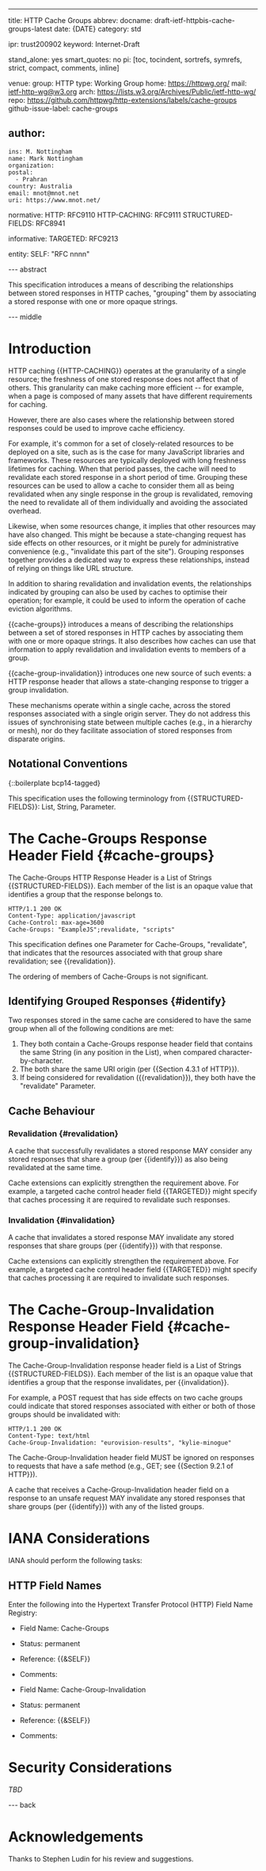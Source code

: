 ---
title: HTTP Cache Groups
abbrev:
docname: draft-ietf-httpbis-cache-groups-latest
date: {DATE}
category: std

ipr: trust200902
keyword: Internet-Draft

stand_alone: yes
smart_quotes: no
pi: [toc, tocindent, sortrefs, symrefs, strict, compact, comments, inline]

venue:
  group: HTTP
  type: Working Group
  home: https://httpwg.org/
  mail: ietf-http-wg@w3.org
  arch: https://lists.w3.org/Archives/Public/ietf-http-wg/
  repo: https://github.com/httpwg/http-extensions/labels/cache-groups
github-issue-label: cache-groups

author:
 -
    ins: M. Nottingham
    name: Mark Nottingham
    organization:
    postal:
      - Prahran
    country: Australia
    email: mnot@mnot.net
    uri: https://www.mnot.net/

normative:
  HTTP: RFC9110
  HTTP-CACHING: RFC9111
  STRUCTURED-FIELDS: RFC8941

informative:
  TARGETED: RFC9213

entity:
  SELF: "RFC nnnn"

--- abstract

This specification introduces a means of describing the relationships between stored responses in HTTP caches, "grouping" them by associating a stored response with one or more opaque strings.

--- middle


# Introduction

HTTP caching {{HTTP-CACHING}} operates at the granularity of a single resource; the freshness of one stored response does not affect that of others. This granularity can make caching more efficient -- for example, when a page is composed of many assets that have different requirements for caching.

However, there are also cases where the relationship between stored responses could be used to improve cache efficiency.

For example, it's common for a set of closely-related resources to be deployed on a site, such as is the case for many JavaScript libraries and frameworks. These resources are typically deployed with long freshness lifetimes for caching. When that period passes, the cache will need to revalidate each stored response in a short period of time. Grouping these resources can be used to allow a cache to consider them all as being revalidated when any single response in the group is revalidated, removing the need to revalidate all of them individually and avoiding the associated overhead.

Likewise, when some resources change, it implies that other resources may have also changed. This might be because a state-changing request has side effects on other resources, or it might be purely for administrative convenience (e.g., "invalidate this part of the site"). Grouping responses together provides a dedicated way to express these relationships, instead of relying on things like URL structure.

In addition to sharing revalidation and invalidation events, the relationships indicated by grouping can also be used by caches to optimise their operation; for example, it could be used to inform the operation of cache eviction algorithms.

{{cache-groups}} introduces a means of describing the relationships between a set of stored responses in HTTP caches by associating them with one or more opaque strings. It also describes how caches can use that information to apply revalidation and invalidation events to members of a group.

{{cache-group-invalidation}} introduces one new source of such events: a HTTP response header that allows a state-changing response to trigger a group invalidation.

These mechanisms operate within a single cache, across the stored responses associated with a single origin server. They do not address this issues of synchronising state between multiple caches (e.g., in a hierarchy or mesh), nor do they facilitate association of stored responses from disparate origins.


## Notational Conventions

{::boilerplate bcp14-tagged}

This specification uses the following terminology from {{STRUCTURED-FIELDS}}: List, String, Parameter.


# The Cache-Groups Response Header Field {#cache-groups}

The Cache-Groups HTTP Response Header is a List of Strings {{STRUCTURED-FIELDS}}. Each member of the list is an opaque value that identifies a group that the response belongs to.

~~~ http-message
HTTP/1.1 200 OK
Content-Type: application/javascript
Cache-Control: max-age=3600
Cache-Groups: "ExampleJS";revalidate, "scripts"
~~~

This specification defines one Parameter for Cache-Groups, "revalidate", that indicates that the resources associated with that group share revalidation; see {{revalidation}}.

The ordering of members of Cache-Groups is not significant.


## Identifying Grouped Responses {#identify}

Two responses stored in the same cache are considered to have the same group when all of the following conditions are met:

1. They both contain a Cache-Groups response header field that contains the same String (in any position in the List), when compared character-by-character.
2. The both share the same URI origin (per {{Section 4.3.1 of HTTP}}).
3. If being considered for revalidation ({{revalidation}}), they both have the "revalidate" Parameter.


## Cache Behaviour

### Revalidation {#revalidation}

A cache that successfully revalidates a stored response MAY consider any stored responses that share a group (per {{identify}}) as also being revalidated at the same time.

Cache extensions can explicitly strengthen the requirement above. For example, a targeted cache control header field {{TARGETED}} might specify that caches processing it are required to revalidate such responses.


### Invalidation {#invalidation}

A cache that invalidates a stored response MAY invalidate any stored responses that share groups (per {{identify}}) with that response.

Cache extensions can explicitly strengthen the requirement above. For example, a targeted cache control header field {{TARGETED}} might specify that caches processing it are required to invalidate such responses.


# The Cache-Group-Invalidation Response Header Field {#cache-group-invalidation}

The Cache-Group-Invalidation response header field is a List of Strings {{STRUCTURED-FIELDS}}. Each member of the list is an opaque value that identifies a group that the response invalidates, per {{invalidation}}.

For example, a POST request that has side effects on two cache groups could indicate that stored responses associated with either or both of those groups should be invalidated with:

~~~ http-message
HTTP/1.1 200 OK
Content-Type: text/html
Cache-Group-Invalidation: "eurovision-results", "kylie-minogue"
~~~

The Cache-Group-Invalidation header field MUST be ignored on responses to requests that have a safe method (e.g., GET; see {{Section 9.2.1 of HTTP}}).

A cache that receives a Cache-Group-Invalidation header field on a response to an unsafe request MAY invalidate any stored responses that share groups (per {{identify}}) with any of the listed groups.


# IANA Considerations

IANA should perform the following tasks:

## HTTP Field Names

Enter the following into the Hypertext Transfer Protocol (HTTP) Field Name Registry:

- Field Name: Cache-Groups
- Status: permanent
- Reference: {{&SELF}}
- Comments:

- Field Name: Cache-Group-Invalidation
- Status: permanent
- Reference: {{&SELF}}
- Comments:


# Security Considerations

_TBD_


--- back

# Acknowledgements

Thanks to Stephen Ludin for his review and suggestions.

